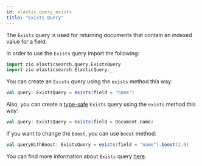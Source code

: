 ```yaml
---
id: elastic_query_exists
title: "Exists Query"
---
```


The `Exists` query is used for returning documents that contain an indexed value for a field.

In order to use the `Exists` query import the following:
```scala
import zio.elasticsearch.query.ExistsQuery
import zio.elasticsearch.ElasticQuery._
```

You can create an `Exists` query using the `exists` method this way:
```scala
val query: ExistsQuery = exists(field = "name")
```

Also, you can create a [type-safe](https://lambdaworks.github.io/zio-elasticsearch/overview/overview_zio_prelude_schema) `Exists` query using the `exists` method this way:
```scala
val query: ExistsQuery = exists(field = Document.name)
```

If you want to change the `boost`, you can use `boost` method:
```scala
val queryWithBoost: ExistsQuery = exists(field = "name").boost(2.0)
```

You can find more information about `Exists` query [here](https://www.elastic.co/guide/en/elasticsearch/reference/current/query-dsl-exists-query.html#query-dsl-exists-query).
